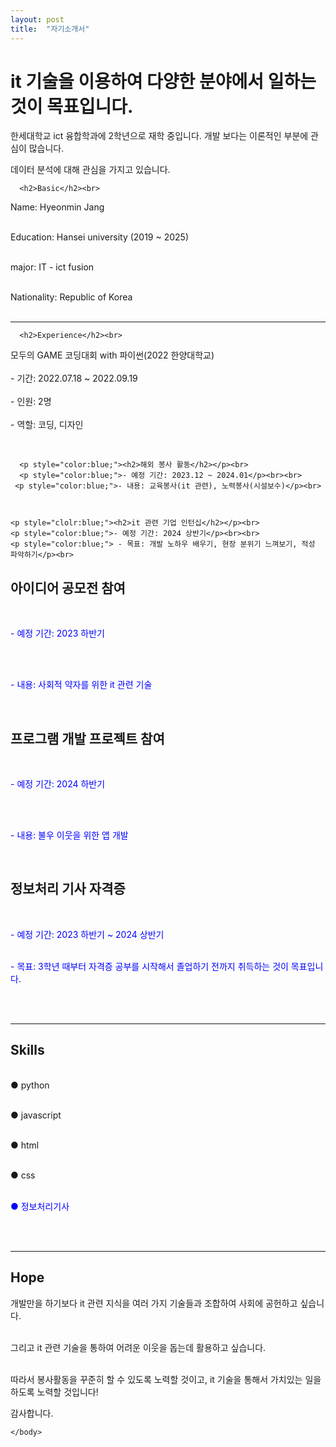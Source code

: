 ```yaml
---
layout: post
title:  "자기소개서"
---
```

# it 기술을 이용하여 다양한 분야에서 일하는 것이 목표입니다.


한세대학교 ict 융합학과에 2학년으로 재학 중입니다. 개발 보다는 이론적인 부분에 관심이 많습니다. 

데이터 분석에 대해 관심을 가지고 있습니다.

<DOCTYPE html>
  <html>
    <head>
    </head>
    <body>
      
      
      <h2>Basic</h2><br>
<p>Name: Hyeonmin Jang<br><br>


Education: Hansei university (2019 ~ 2025)<br><br>


major: IT - ict fusion<br><br>


  Nationality: Republic of Korea<br><br></p>

<hr>

      <h2>Experience</h2><br>
<p>모두의 GAME 코딩대회 with 파이썬(2022 한양대학교)<br><br>
- 기간: 2022.07.18 ~ 2022.09.19<br><br>
- 인원: 2명<br><br>
- 역할: 코딩, 디자인</p><br>


      <p style="color:blue;"><h2>해외 봉사 활동</h2></p><br>
      <p style="color:blue;">- 예정 기간: 2023.12 ~ 2024.01</p><br><br>
     <p style="color:blue;">- 내용: 교육봉사(it 관련), 노력봉사(시설보수)</p><br>



    <p style="clolr:blue;"><h2>it 관련 기업 인턴십</h2></p><br>
    <p style="color:blue;">- 예정 기간: 2024 상반기</p><br><br>
    <p style="color:blue;"> - 목표: 개발 노하우 배우기, 현장 분위기 느껴보기, 적성 파악하기</p><br>



  <p style="color:blue;"><h2>아이디어 공모전 참여</h2></p><br>
<p style="color:blue;">- 예정 기간: 2023 하반기</p><br><br>
<p style="color:blue;">- 내용: 사회적 약자를 위한 it 관련 기술</p><br

  
<p style="color:blue;"><h2>프로그램 개발 프로젝트 참여</h2></p><br>
<p style="color:blue;">- 예정 기간: 2024 하반기</p><br><br>
<p style="color:blue;">- 내용: 불우 이웃을 위한 앱 개발</p><br>


  
<p style="color:blue;"><h2>정보처리 기사 자격증</h2><br></p>
<p style="color:blue;">- 예정 기간: 2023 하반기 ~ 2024 상반기<br><br></p>
<p style="color:blue;">- 목표: 3학년 때부터 자격증 공부를 시작해서 졸업하기 전까지 취득하는 것이 목표입니다.</p><br><br>
  



<hr>
<h2>Skills</h2><br>
● python<br><br>


● javascript<br><br>


● html<br><br>


● css<br><br>



<p style="color:blue;">● 정보처리기사</p><br><br>


<hr>
<h2>Hope</h2>
<p>개발만을 하기보다 it 관련 지식을 여러 가지 기술들과 조합하여 사회에 공헌하고 싶습니다.<br><br>


그리고 it 관련 기술을 통하여 어려운 이웃을 돕는데 활용하고 싶습니다.<br><br>


따라서 봉사활동을 꾸준히 할 수 있도록 노력할 것이고, it 기술을 통해서 가치있는 일을 하도록 노력할 것입니다!</p>


감사합니다.

    </body>
  </html>
